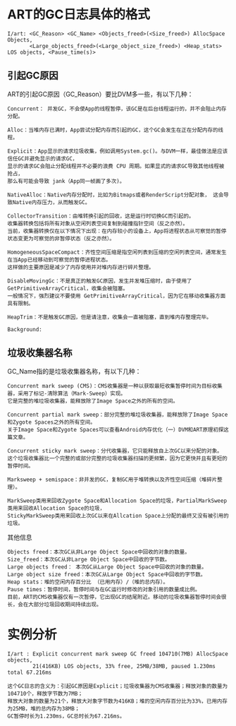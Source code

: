 
# ART的GC日志具体的格式 #


    I/art: <GC_Reason> <GC_Name> <Objects_freed>(<Size_freed>) AllocSpace Objects, 
	       <Large_objects_freed>(<Large_object_size_freed>) <Heap_stats> LOS objects, <Pause_time(s)>

## 引起GC原因 ##

ART的引起GC原因（GC_Reason）要比DVM多一些，有以下几种：

    Concurrent： 并发GC，不会使App的线程暂停，该GC是在后台线程运行的，并不会阻止内存分配。

    Alloc：当堆内存已满时，App尝试分配内存而引起的GC，这个GC会发生在正在分配内存的线程。

    Explicit：App显示的请求垃圾收集，例如调用System.gc()。与DVM一样，最佳做法是应该信任GC并避免显示的请求GC，
	显示的请求GC会阻止分配线程并不必要的浪费 CPU 周期。如果显式的请求GC导致其他线程被抢占，
	那么有可能会导致 jank（App同一帧画了多次)。

    NativeAlloc：Native内存分配时，比如为Bitmaps或者RenderScript分配对象， 这会导致Native内存压力，从而触发GC。

    CollectorTransition：由堆转换引起的回收，这是运行时切换GC而引起的。
	收集器转换包括将所有对象从空闲列表空间复制到碰撞指针空间（反之亦然）。
	当前，收集器转换仅在以下情况下出现：在内存较小的设备上，App将进程状态从可察觉的暂停状态变更为可察觉的非暂停状态（反之亦然）。

    HomogeneousSpaceCompact：齐性空间压缩是指空闲列表到压缩的空闲列表空间，通常发生在当App已经移动到可察觉的暂停进程状态。
	这样做的主要原因是减少了内存使用并对堆内存进行碎片整理。

    DisableMovingGc：不是真正的触发GC原因，发生并发堆压缩时，由于使用了 GetPrimitiveArrayCritical，收集会被阻塞。
	一般情况下，强烈建议不要使用 GetPrimitiveArrayCritical，因为它在移动收集器方面具有限制。

    HeapTrim：不是触发GC原因，但是请注意，收集会一直被阻塞，直到堆内存整理完毕。
    
    Background:
    

## 垃圾收集器名称 ##

GC_Name指的是垃圾收集器名称，有以下几种：

    Concurrent mark sweep (CMS)：CMS收集器是一种以获取最短收集暂停时间为目标收集器，采用了标记-清除算法（Mark-Sweep）实现。 
	它是完整的堆垃圾收集器，能释放除了Image Space之外的所有的空间。

    Concurrent partial mark sweep：部分完整的堆垃圾收集器，能释放除了Image Space和Zygote Spaces之外的所有空间。
	关于Image Space和Zygote Spaces可以查看Android内存优化（一）DVM和ART原理初探这篇文章。

    Concurrent sticky mark sweep：分代收集器，它只能释放自上次GC以来分配的对象。
	这个垃圾收集器比一个完整的或部分完整的垃圾收集器扫描的更频繁，因为它更快并且有更短的暂停时间。

    Marksweep + semispace：非并发的GC，复制GC用于堆转换以及齐性空间压缩（堆碎片整理）。
    
    MarkSweep类用来回收Zygote Space和Allocation Space的垃圾，PartialMarkSweep类用来回收Allocation Space的垃圾，
	StickyMarkSweep类用来回收上次GC以来在Allcation Space上分配的最终又没有被引用的垃圾。

其他信息

	Objects freed：本次GC从非Large Object Space中回收的对象的数量。
	Size_freed：本次GC从非Large Object Space中回收的字节数。
	Large objects freed： 本次GC从Large Object Space中回收的对象的数量。
	Large object size freed：本次GC从Large Object Space中回收的字节数。
	Heap stats：堆的空闲内存百分比 （已用内存）/（堆的总内存）。
	Pause times：暂停时间，暂停时间与在GC运行时修改的对象引用的数量成比例。
	目前，ART的CMS收集器仅有一次暂停，它出现GC的结尾附近。移动的垃圾收集器暂停时间会很长，会在大部分垃圾回收期间持续出现。

# 实例分析 #

    I/art : Explicit concurrent mark sweep GC freed 104710(7MB) AllocSpace objects, 
			21(416KB) LOS objects, 33% free, 25MB/38MB, paused 1.230ms total 67.216ms

	这个GC日志的含义为：引起GC原因是Explicit；垃圾收集器为CMS收集器；释放对象的数量为104710个，释放字节数为7MB；
	释放大对象的数量为21个，释放大对象字节数为416KB；堆的空闲内存百分比为33%，已用内存为25MB，堆的总内存为38MB；
	GC暂停时长为1.230ms，GC总时长为67.216ms。

